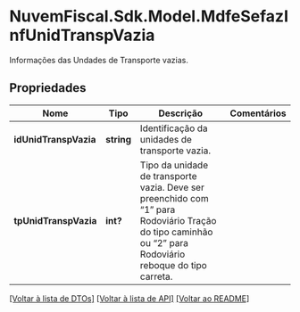 # NuvemFiscal.Sdk.Model.MdfeSefazInfUnidTranspVazia
Informações das Undades de Transporte vazias.

## Propriedades

Nome | Tipo | Descrição | Comentários
------------ | ------------- | ------------- | -------------
**idUnidTranspVazia** | **string** | Identificação da unidades de transporte vazia. | 
**tpUnidTranspVazia** | **int?** | Tipo da unidade de transporte vazia.  Deve ser preenchido com “1” para Rodoviário Tração do tipo caminhão ou “2” para Rodoviário reboque do tipo carreta. | 

[[Voltar à lista de DTOs]](../README.md#documentation-for-models) [[Voltar à lista de API]](../README.md#documentation-for-api-endpoints) [[Voltar ao README]](../README.md)

